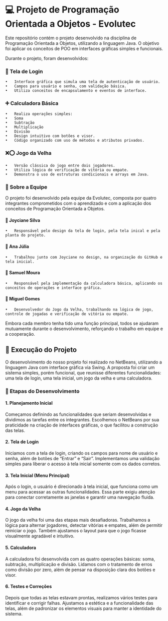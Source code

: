 # 💻 Projeto de Programação Orientada a Objetos - Evolutec

Este repositório contém o projeto desenvolvido na disciplina de Programação Orientada a Objetos, utilizando a linguagem Java. O objetivo foi aplicar os conceitos de POO em interfaces gráficas simples e funcionais.

Durante o projeto, foram desenvolvidos:

### 🔐 Tela de Login
	•	Interface gráfica que simula uma tela de autenticação de usuário.
	•	Campos para usuário e senha, com validação básica.
	•	Utiliza conceitos de encapsulamento e eventos de interface.

### ➕ Calculadora Básica
	•	Realiza operações simples:
	•	Soma
	•	Subtração
	•	Multiplicação
	•	Divisão
	•	Design intuitivo com botões e visor.
	•	Código organizado com uso de métodos e atributos privados.

### ❌⭕ Jogo da Velha
	•	Versão clássica do jogo entre dois jogadores.
	•	Utiliza lógica de verificação de vitória ou empate.
	•	Demonstra o uso de estruturas condicionais e arrays em Java.

### 👥 Sobre a Equipe

O projeto foi desenvolvido pela equipe da Evolutec, composta por quatro integrantes comprometidos com o aprendizado e com a aplicação dos conceitos de Programação Orientada a Objetos.

#### 👩 Joyciane Silva
	•	Responsável pelo design da tela de login, pela tela inical e pela planta do projeto.

#### 👩 Ana Júlia 
	•	Trabalhou junto com Joyciane no design, na organização do GitHub e tela inicial.

#### 👨 Samuel Moura
	•	Responsável pela implementação da calculadora básica, aplicando os conceitos de operações e interface gráfica.

#### 👨 Miguel Gomes
	•	Desenvolvedor do Jogo da Velha, trabalhando na lógica de jogo, controle de jogadas e verificação de vitória ou empate.

Embora cada membro tenha tido uma função principal, todos se ajudaram mutuamente durante o desenvolvimento, reforçando o trabalho em equipe e a cooperação.


## 🚧 Execução do Projeto

O desenvolvimento do nosso projeto foi realizado no NetBeans, utilizando a linguagem Java com interface gráfica via Swing. A proposta foi criar um sistema simples, porém funcional, que reunisse diferentes funcionalidades: uma tela de login, uma tela inicial, um jogo da velha e uma calculadora.

### 📌 Etapas do Desenvolvimento
#### 	1.	Planejamento Inicial
Começamos definindo as funcionalidades que seriam desenvolvidas e dividimos as tarefas entre os integrantes. Escolhemos o NetBeans por sua praticidade na criação de interfaces gráficas, o que facilitou a construção das telas.

#### 	2.	Tela de Login
Iniciamos com a tela de login, criando os campos para nome de usuário e senha, além de botões de “Entrar” e “Sair”. Implementamos uma validação simples para liberar o acesso à tela inicial somente com os dados corretos.

#### 	3.	Tela Inicial (Menu Principal)
Após o login, o usuário é direcionado à tela inicial, que funciona como um menu para acessar as outras funcionalidades. Essa parte exigiu atenção para conectar corretamente as janelas e garantir uma navegação fluida.

#### 	4.	Jogo da Velha
O jogo da velha foi uma das etapas mais desafiadoras. Trabalhamos a lógica para alternar jogadores, detectar vitórias e empates, além de permitir reiniciar o jogo. Também ajustamos o layout para que o jogo ficasse visualmente agradável e intuitivo.

#### 	5.	Calculadora
A calculadora foi desenvolvida com as quatro operações básicas: soma, subtração, multiplicação e divisão. Lidamos com o tratamento de erros como divisão por zero, além de pensar na disposição clara dos botões e visor.

#### 	6.	Testes e Correções
Depois que todas as telas estavam prontas, realizamos vários testes para identificar e corrigir falhas. Ajustamos a estética e a funcionalidade das telas, além de padronizar os elementos visuais para manter a identidade do sistema.



